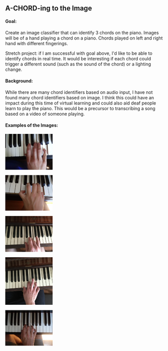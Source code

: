 ## A-CHORD-ing to the Image


#### Goal: 
Create an image classifier that can identify 3 chords on the piano. Images will be of a hand playing a chord on a piano. Chords played on left and right hand with different fingerings.

Stretch project: if I am successful with goal above, I'd like to be able to identify chords in real time.  It would be interesting if each chord could trigger a different sound (such as the sound of the chord) or a lighting change.

#### Background: 
While there are many chord identifiers based on audio input, I have not found many chord identifiers based on image.  I think this could have an impact during this time of virtual learning and could also aid deaf people learn to play the piano.  This would be a precursor to transcribing a song based on a video of someone playing.


#### Examples of the Images: 
<p align="left">
    <img src="data/C/20200905_134447.jpg" width='150'/>
</p>

<p align="left">
    <img src="data/C/20200905_140824.jpg" width='150'/>
</p>

<p align="left">
    <img src="data/C/IMG_0737.JPG" width='150'/>
</p>
<p align="left">
    <img src="data/C/IMG_0887.JPG" width='150'/>
</p>

<p align="left">
    <img src="data/C/20200905_141116.jpg" width='150'/>
</p>


